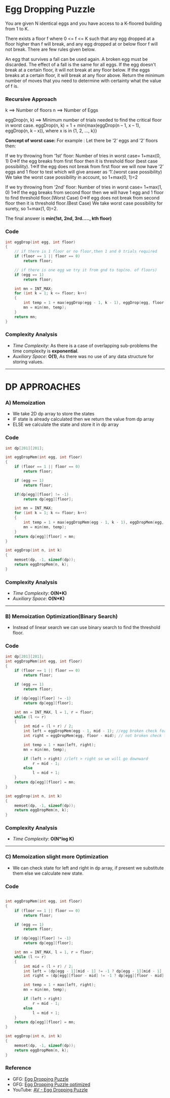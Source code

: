 # Egg Dropping Puzzle

You are given N identical eggs and you have access to a K-floored building from 1 to K.

There exists a floor f where 0 <= f <= K such that any egg dropped at a floor higher than f will break, and any egg dropped at or below floor f will not break. There are few rules given below.

An egg that survives a fall can be used again.
A broken egg must be discarded.
The effect of a fall is the same for all eggs.
If the egg doesn't break at a certain floor, it will not break at any floor below.
If the eggs breaks at a certain floor, it will break at any floor above.
Return the minimum number of moves that you need to determine with certainty what the value of f is.

### Recursive Approach

k ==> Number of floors
n ==> Number of Eggs

eggDrop(n, k) ==> Minimum number of trials needed to find the critical
floor in worst case.
eggDrop(n, k) = 1 + min{max(eggDrop(n – 1, x – 1), eggDrop(n, k – x)), where x is in {1, 2, …, k}}

**Concept of worst case:**
For example : Let there be ‘2’ eggs and ‘2’ floors then:

If we try throwing from ‘1st’ floor:
Number of tries in worst case= 1+max(0, 1)
0=>If the egg breaks from first floor then it is threshold floor (best case possibility).
1=>If the egg does not break from first floor we will now have ‘2’ eggs and 1 floor to test which will give answer as
‘1’.(worst case possibility)
We take the worst case possibility in account, so 1+max(0, 1)=2

If we try throwing from ‘2nd’ floor:
Number of tries in worst case= 1+max(1, 0)
1=>If the egg breaks from second floor then we will have 1 egg and 1 floor to find threshold floor.(Worst Case)
0=>If egg does not break from second floor then it is threshold floor.(Best Case)
We take worst case possibility for surety, so 1+max(1, 0)=2.

The final answer is **min(1st, 2nd, 3rd….., kth floor)**

### Code

```cpp
int eggDrop(int egg, int floor)
{
    // if there is 1 floor or no floor,then 1 and 0 trials required
    if (floor == 1 || floor == 0)
        return floor;

    // if there is one egg we try it from gnd to top(no. of floors)
    if (egg == 1)
        return floor;

    int mn = INT_MAX;
    for (int k = 1; k <= floor; k++)
    {
        int temp = 1 + max(eggDrop(egg - 1, k - 1), eggDrop(egg, floor - k)); // max because we have asked worst case
        mn = min(mn, temp);
    }
    return mn;
}
```

### Complexity Analysis

- _Time Complexity_: As there is a case of overlapping sub-problems the time complexity is **exponential**.
- _Auxiliary Space_: **O(1)**, As there was no use of any data structure for storing values.

---

# DP APPROACHES

### A) Memoization

- We take 2D dp array to store the states
- IF state is already calculated then we return the value from dp array
- ELSE we calculate the state and store it in dp array

### Code

```cpp
int dp[201][201];

int eggDropMem(int egg, int floor)
{
    if (floor == 1 || floor == 0)
        return floor;

    if (egg == 1)
        return floor;

    if(dp[egg][floor] != -1)
        return dp[egg][floor];

    int mn = INT_MAX;
    for (int k = 1; k <= floor; k++)
    {
        int temp = 1 + max(eggDropMem(egg - 1, k - 1), eggDropMem(egg, floor - k)); // max because we have asked worst case
        mn = min(mn, temp);
    }
    return dp[egg][floor] = mn;
}

int eggDrop(int n, int k)
{
    memset(dp, -1, sizeof(dp));
    return eggDropMem(n, k);
}
```

### Complexity Analysis

- _Time Complexity_: **O(N\*K)**
- _Auxiliary Space_: **O(N\*K)**

---

### B) Memoization Optimization(Binary Search)

- Instead of linear search we can use binary search to find the threshold floor.

### Code

```cpp
int dp[201][201];
int eggDropMem(int egg, int floor)
{
    if (floor == 1 || floor == 0)
        return floor;

    if (egg == 1)
        return floor;

    if (dp[egg][floor] != -1)
        return dp[egg][floor];

    int mn = INT_MAX, l = 1, r = floor;
    while (l <= r)
    {
        int mid = (l + r) / 2;
        int left = eggDropMem(egg - 1, mid - 1); //egg broken check for down floors of mid
        int right = eggDropMem(egg, floor - mid); // not broken check for up floors of mid

        int temp = 1 + max(left, right);
        mn = min(mn, temp);

        if (left > right) //left > right so we will go downward
            r = mid - 1;
        else
            l = mid + 1;
    }
    return dp[egg][floor] = mn;
}

int eggDrop(int n, int k)
{
    memset(dp, -1, sizeof(dp));
    return eggDropMem(n, k);
}
```

### Complexity Analysis

- _Time Complexity_: **O(N\*log K)**

---

### C) Memoization slight more Optimization

- We can check state for left and right in dp array, if present we substitute them else we calculate new state.

### Code

```cpp

int eggDropMem(int egg, int floor)
{
    if (floor == 1 || floor == 0)
        return floor;

    if (egg == 1)
        return floor;

    if (dp[egg][floor] != -1)
        return dp[egg][floor];

    int mn = INT_MAX, l = 1, r = floor;
    while (l <= r)
    {
        int mid = (l + r) / 2;
        int left = (dp[egg - 1][mid - 1] != -1 ? dp[egg - 1][mid - 1] : eggDropMem(egg - 1, mid - 1));
        int right = (dp[egg][floor - mid] != -1 ? dp[egg][floor - mid] : eggDropMem(egg, floor - mid));

        int temp = 1 + max(left, right);
        mn = min(mn, temp);

        if (left > right)
            r = mid - 1;
        else
            l = mid + 1;
    }
    return dp[egg][floor] = mn;
}

int eggDrop(int n, int k)
{
    memset(dp, -1, sizeof(dp));
    return eggDropMem(n, k);
}
```

### Reference

- GFG: [Egg Dropping Puzzle](https://www.geeksforgeeks.org/egg-dropping-puzzle-dp-11/)
- GFG: [Egg Dropping Puzzle optimized](https://www.geeksforgeeks.org/eggs-dropping-puzzle-binomial-coefficient-and-binary-search-solution/)
- YouTube: [AV - Egg Dropping Puzzle](https://www.youtube.com/watch?v=S49zeUjeUL0&list=PL_z_8CaSLPWekqhdCPmFohncHwz8TY2Go&index=42)
